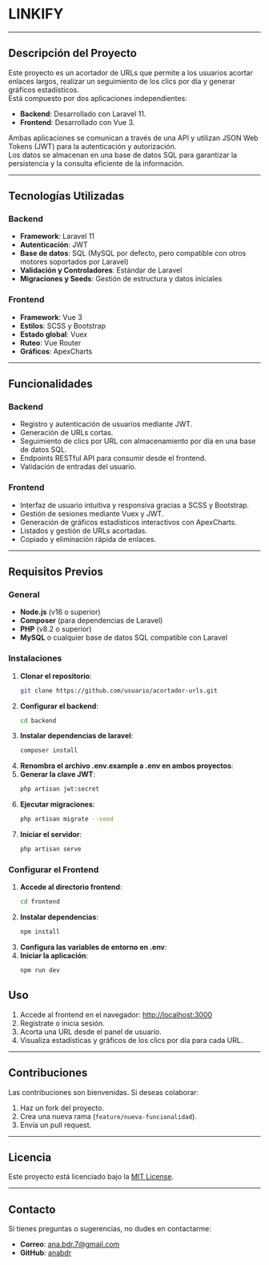 # LINKIFY
---

## Descripción del Proyecto
Este proyecto es un acortador de URLs que permite a los usuarios acortar enlaces largos, realizar un seguimiento de los clics por día y generar gráficos estadísticos.  
Está compuesto por dos aplicaciones independientes:  

- **Backend**: Desarrollado con Laravel 11.  
- **Frontend**: Desarrollado con Vue 3.  

Ambas aplicaciones se comunican a través de una API y utilizan JSON Web Tokens (JWT) para la autenticación y autorización.  
Los datos se almacenan en una base de datos SQL para garantizar la persistencia y la consulta eficiente de la información.

---

## Tecnologías Utilizadas

### Backend  
- **Framework**: Laravel 11  
- **Autenticación**: JWT  
- **Base de datos**: SQL (MySQL por defecto, pero compatible con otros motores soportados por Laravel)  
- **Validación y Controladores**: Estándar de Laravel  
- **Migraciones y Seeds**: Gestión de estructura y datos iniciales  

### Frontend  
- **Framework**: Vue 3  
- **Estilos**: SCSS y Bootstrap  
- **Estado global**: Vuex  
- **Ruteo**: Vue Router  
- **Gráficos**: ApexCharts  

---

## Funcionalidades

### Backend  
- Registro y autenticación de usuarios mediante JWT.  
- Generación de URLs cortas.  
- Seguimiento de clics por URL con almacenamiento por día en una base de datos SQL.  
- Endpoints RESTful API para consumir desde el frontend.  
- Validación de entradas del usuario.  

### Frontend  
- Interfaz de usuario intuitiva y responsiva gracias a SCSS y Bootstrap.  
- Gestión de sesiones mediante Vuex y JWT.  
- Generación de gráficos estadísticos interactivos con ApexCharts.  
- Listados y gestión de URLs acortadas.  
- Copiado y eliminación rápida de enlaces.  

---

## Requisitos Previos

### General  
- **Node.js** (v16 o superior)  
- **Composer** (para dependencias de Laravel)  
- **PHP** (v8.2 o superior)  
- **MySQL** o cualquier base de datos SQL compatible con Laravel  

### Instalaciones  
1. **Clonar el repositorio**:  
   ```bash
   git clone https://github.com/usuario/acortador-urls.git
2. **Configurar el backend**:  
   ```bash
   cd backend
3. **Instalar dependencias de laravel**:  
   ```bash
   composer install
4. **Renombra el archivo .env.example a .env en ambos proyectos**:
5. **Generar la clave JWT**:
   ```bash
   php artisan jwt:secret
6. **Ejecutar migraciones**:
   ```bash
   php artisan migrate --seed
7. **Iniciar el servidor**:
   ```bash
   php artisan serve
   
### Configurar el Frontend
1. **Accede al directorio frontend**:  
   ```bash
   cd frontend
2. **Instalar dependencias**:  
   ```bash
   npm install
3. **Configura las variables de entorno en .env**:  
4. **Iniciar la aplicación**:  
   ```bash
   npm run dev

## Uso
1. Accede al frontend en el navegador:
   [http://localhost:3000](http://localhost:3000)
2. Regístrate o inicia sesión.
3. Acorta una URL desde el panel de usuario.
4. Visualiza estadísticas y gráficos de los clics por día para cada URL.

---

## Contribuciones
Las contribuciones son bienvenidas. Si deseas colaborar:

1. Haz un fork del proyecto.
2. Crea una nueva rama (`feature/nueva-funcionalidad`).
3. Envía un pull request.

---

## Licencia
Este proyecto está licenciado bajo la [MIT License](LICENSE).

---

## Contacto
Si tienes preguntas o sugerencias, no dudes en contactarme:

- **Correo**: [ana.bdr.7@gmail.com](mailto:ana.bdr.7@gmail.com)
- **GitHub**: [anabdr](https://github.com/anabdr)






